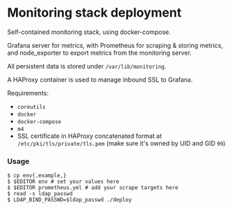 # Monitoring stack deployment

Self-contained monitoring stack, using docker-compose.

Grafana server for metrics, with Prometheus for scraping & storing metrics, and node_exporter to export metrics from the monitoring server.

All persistent data is stored under `/var/lib/monitoring`.

A HAProxy container is used to manage inbound SSL to Grafana.

Requirements:
 - `coreutils`
 - `docker`
 - `docker-compose`
 - `m4`
 - SSL certificate in HAProxy concatenated format at `/etc/pki/tls/private/tls.pem` (make sure it's owned by UID and GID `99`)

### Usage

```shell
$ cp env{.example,}
$ $EDITOR env # set your values here
$ $EDITOR prometheus.yml # add your scrape targets here
$ read -s ldap_passwd
$ LDAP_BIND_PASSWD=$ldap_passwd ./deploy
```

